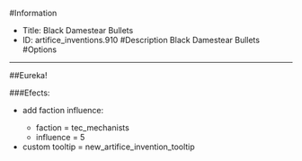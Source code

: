#Information
 - Title: Black Damestear Bullets
 - ID: artifice_inventions.910
#Description
Black Damestear Bullets
#Options

___
##Eureka!

###Efects:<ul><li>add faction influence:</li><ul><li>faction = tec_mechanists</li><li>influence = 5</li></ul><li>custom tooltip = new_artifice_invention_tooltip</li></ul>
